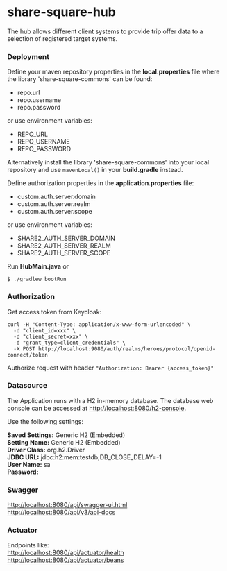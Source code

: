 # share-square-hub

The hub allows different client systems to provide trip offer data to a selection of registered target systems.

### Deployment

Define your maven repository properties in the **local.properties** file where the library 'share-square-commons' can be found:

* repo.url
* repo.username
* repo.password

or use environment variables:

* REPO_URL
* REPO_USERNAME
* REPO_PASSWORD


Alternatively install the library 'share-square-commons' into your local repository and use `mavenLocal()` in your **build.gradle** instead.

Define authorization properties in the **application.properties** file:

* custom.auth.server.domain
* custom.auth.server.realm
* custom.auth.server.scope

or use environment variables:

* SHARE2_AUTH_SERVER_DOMAIN
* SHARE2_AUTH_SERVER_REALM
* SHARE2_AUTH_SERVER_SCOPE

Run **HubMain.java** or

```
$ ./gradlew bootRun
```

### Authorization

Get access token from Keycloak:

```
curl -H "Content-Type: application/x-www-form-urlencoded" \
  -d "client_id=xxx" \
  -d "client_secret=xxx" \
  -d "grant_type=client_credentials" \
  -X POST http://localhost:9080/auth/realms/heroes/protocol/openid-connect/token
```

Authorize request with header `"Authorization: Bearer {access_token}"`

### Datasource

The Application runs with a H2 in-memory database. The database web console can be accessed at   [http://localhost:8080/h2-console](http://localhost:8080/h2-console).

Use the following settings:

**Saved Settings:** Generic H2 (Embedded)  
**Setting Name:** Generic H2 (Embedded)  
**Driver Class:** org.h2.Driver  
**JDBC URL:** jdbc:h2:mem:testdb;DB_CLOSE_DELAY=-1  
**User Name:** sa  
**Password:**

### Swagger

[http://localhost:8080/api/swagger-ui.html](http://localhost:8080/api/swagger-ui.html)  
[http://localhost:8080/api/v3/api-docs](http://localhost:8080/api/v3/api-docs)

### Actuator

Endpoints like:  
[http://localhost:8080/api/actuator/health](http://localhost:8080/api/actuator/health)  
[http://localhost:8080/api/actuator/beans](http://localhost:8080/api/actuator/beans)
